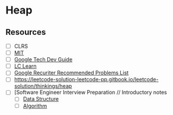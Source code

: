 # Heap

## Resources
- [ ] CLRS
- [ ] [MIT](https://ocw.mit.edu/courses/6-006-introduction-to-algorithms-spring-2020/resources/lecture-8-binary-heaps/)
- [ ] [Google Tech Dev Guide](https://techdevguide.withgoogle.com/paths/data-structures-and-algorithms/#sequence-5)
- [ ] [LC Learn](https://leetcode.com/explore/learn/card/heap/)
- [ ] [Google Recuriter Recommended Problems List](https://turingplanet.org/2020/09/18/leetcode_planning_list/#Heap)
- [ ] https://leetcode-solution-leetcode-pp.gitbook.io/leetcode-solution/thinkings/heap
- [ ] [Software Engineer Interview Preparation // Introductory notes
    - [ ] [Data Structure](https://github.com/orrsella/soft-eng-interview-prep/blob/master/topics/data-structures.md#heap)
    - [ ] [Algorithm](https://github.com/orrsella/soft-eng-interview-prep/blob/master/topics/algorithms.md#heapsort)
